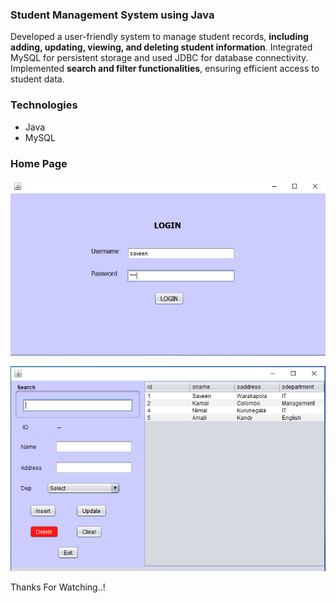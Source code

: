 ### Student Management System using Java
Developed a user-friendly system to manage student records, **including adding, updating, viewing, and deleting student information**. Integrated MySQL for persistent storage and used JDBC for database connectivity. Implemented **search and filter functionalities**, ensuring efficient access to student data.

### Technologies
- Java
- MySQL

### Home Page
<p align="center" ><img  src = "screenshots/001.png?raw=true" width = 1000px></p>
<p align="center" ><img  src = "screenshots/002.png?raw=true" width = 1000px></p>

Thanks For Watching..!
